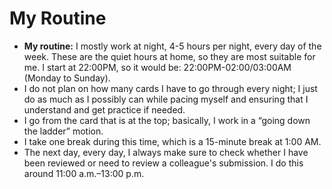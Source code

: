 # My Routine
* **My routine:** I mostly work at night, 4-5 hours per night, every day of the week. These are the quiet hours at home, so they are most suitable for me. I start at 22:00PM, so it would be: 22:00PM-02:00/03:00AM (Monday to Sunday).
* I do not plan on how many cards I have to go through every night; I just do as much as I possibly can while pacing myself and ensuring that I understand and get practice if needed.
* I go from the card that is at the top; basically, I work in a “going down the ladder” motion.
* I take one break during this time, which is a 15-minute break at 1:00 AM.
* The next day, every day, I always make sure to check whether I have been reviewed or need to review a colleague's submission. I do this around 11:00 a.m.–13:00 p.m.